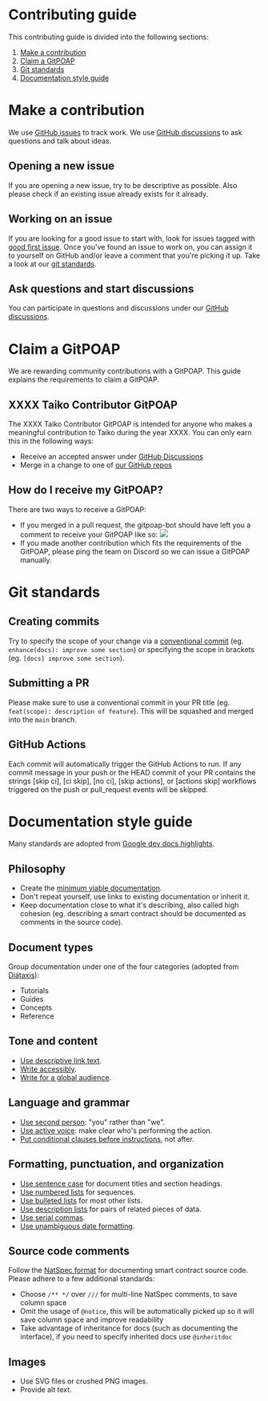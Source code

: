 # Contributing guide

This contributing guide is divided into the following sections:

1. [Make a contribution](#make-a-contribution)
2. [Claim a GitPOAP](#claim-a-gitpoap)
3. [Git standards](#git-standards)
4. [Documentation style guide](#documentation-style-guide)

# Make a contribution

We use [GitHub issues](https://github.com/taikoxyz/taiko-mono/issues) to track work. We use [GitHub discussions](https://github.com/taikoxyz/taiko-mono/discussions) to ask questions and talk about ideas.

## Opening a new issue

If you are opening a new issue, try to be descriptive as possible. Also please check if an existing issue already exists for it already.

## Working on an issue

If you are looking for a good issue to start with, look for issues tagged with [good first issue](https://github.com/taikoxyz/taiko-mono/labels/good%20first%20issue). Once you've found an issue to work on, you can assign it to yourself on GitHub and/or leave a comment that you're picking it up. Take a look at our [git standards](#git-standards).

## Ask questions and start discussions

You can participate in questions and discussions under our [GitHub discussions](https://github.com/taikoxyz/taiko-mono/discussions).

# Claim a GitPOAP

We are rewarding community contributions with a GitPOAP. This guide explains the requirements to claim a GitPOAP.

## XXXX Taiko Contributor GitPOAP

The XXXX Taiko Contributor GitPOAP is intended for anyone who makes a meaningful contribution to Taiko during the year XXXX. You can only earn this in the following ways:

- Receive an accepted answer under [GitHub Discussions](https://github.com/taikoxyz/taiko-mono/discussions)
- Merge in a change to one of [our GitHub repos](https://github.com/taikoxyz)

## How do I receive my GitPOAP?

There are two ways to receive a GitPOAP:

- If you merged in a pull request, the gitpoap-bot should have left you a comment to receive your GitPOAP like so:
  ![](/assets/images/2022-12-14-09-30-37.png)
- If you made another contribution which fits the requirements of the GitPOAP, please ping the team on Discord so we can issue a GitPOAP manually.

# Git standards

## Creating commits

Try to specify the scope of your change via a [conventional commit](https://www.conventionalcommits.org/en/v1.0.0/) (eg. `enhance(docs): improve some section`) or specifying the scope in brackets (eg. `[docs] improve some section`).

## Submitting a PR

Please make sure to use a conventional commit in your PR title (eg. `feat(scope): description of feature`). This will be squashed and merged into the `main` branch.

## GitHub Actions

Each commit will automatically trigger the GitHub Actions to run. If any commit message in your push or the HEAD commit of your PR contains the strings [skip ci], [ci skip], [no ci], [skip actions], or [actions skip] workflows triggered on the push or pull_request events will be skipped.

# Documentation style guide

Many standards are adopted from [Google dev docs highlights](https://developers.google.com/style/highlights).

## Philosophy

- Create the [minimum viable documentation](https://google.github.io/styleguide/docguide/best_practices.html#minimum-viable-documentation).
- Don't repeat yourself, use links to existing documentation or inherit it.
- Keep documentation close to what it's describing, also called high cohesion (eg. describing a smart contract should be documented as comments in the source code).

## Document types

Group documentation under one of the four categories (adopted from [Diátaxis](https://diataxis.fr/)):

- Tutorials
- Guides
- Concepts
- Reference

## Tone and content

- [Use descriptive link text](https://developers.google.com/style/link-text).
- [Write accessibly](https://developers.google.com/style/accessibility).
- [Write for a global audience](https://developers.google.com/style/translation).

## Language and grammar

- [Use second person](https://developers.google.com/style/person): "you" rather than "we".
- [Use active voice](https://developers.google.com/style/voice): make clear who's performing the action.
- [Put conditional clauses before instructions](https://developers.google.com/style/clause-order), not after.

## Formatting, punctuation, and organization

- [Use sentence case](https://developers.google.com/style/capitalization) for document titles and section headings.
- [Use numbered lists](https://developers.google.com/style/lists#types-of-lists) for sequences.
- [Use bulleted lists](https://developers.google.com/style/lists#types-of-lists) for most other lists.
- [Use description lists](https://developers.google.com/style/lists#types-of-lists) for pairs of related pieces of data.
- [Use serial commas](https://developers.google.com/style/commas).
- [Use unambiguous date formatting](https://developers.google.com/style/dates-times).

## Source code comments

Follow the [NatSpec format](https://docs.soliditylang.org/en/v0.8.16/natspec-format.html) for documenting smart contract source code. Please adhere to a few additional standards:

- Choose `/** */` over `///` for multi-line NatSpec comments, to save column space
- Omit the usage of `@notice`, this will be automatically picked up so it will save column space and improve readability
- Take advantage of inheritance for docs (such as documenting the interface), if you need to specify inherited docs use `@inheritdoc`

## Images

- Use SVG files or crushed PNG images.
- Provide alt text.
